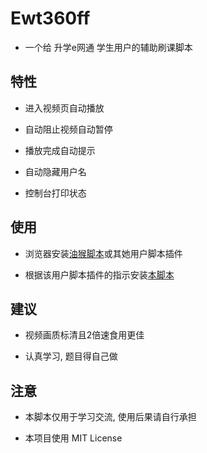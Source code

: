 # Ewt360ff

- 一个给 升学e网通 学生用户的辅助刷课脚本

## 特性

- 进入视频页自动播放

- 自动阻止视频自动暂停

- 播放完成自动提示

- 自动隐藏用户名

- 控制台打印状态

## 使用

- 浏览器安装[油猴脚本](https://www.tampermonkey.net/)或其她用户脚本插件

- 根据该用户脚本插件的指示安装[本脚本](https://github.com/SessionHu/ewt360ff/raw/main/index.js)

## 建议

- 视频画质标清且2倍速食用更佳

- 认真学习, 题目得自己做

## 注意

- 本脚本仅用于学习交流, 使用后果请自行承担

- 本项目使用 MIT License
